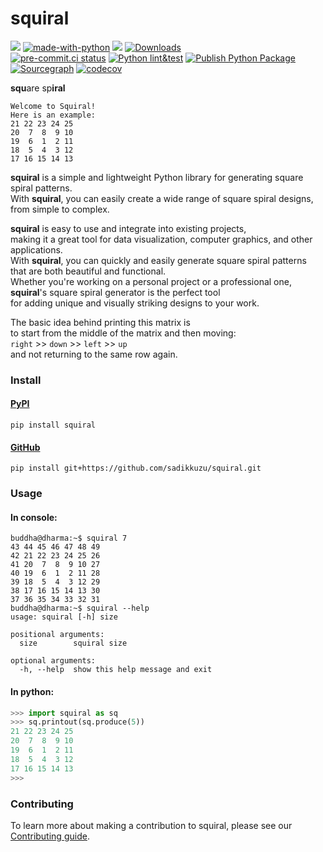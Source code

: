 # squiral
[![](https://img.shields.io/pypi/v/squiral)](https://pypi.org/project/squiral/)
[![made-with-python](https://img.shields.io/badge/Made%20with-Python-1f425f.svg)](https://www.python.org/)
[![](https://img.shields.io/pypi/pyversions/squiral.svg)](https://pypi.org/project/squiral/)
[![Downloads](https://pepy.tech/badge/squiral)](https://pepy.tech/project/squiral)
<br/>
[![pre-commit.ci status](https://results.pre-commit.ci/badge/github/sadikkuzu/squiral/main.svg)](https://results.pre-commit.ci/latest/github/sadikkuzu/squiral/main)
[![Python lint&test](https://github.com/sadikkuzu/squiral/actions/workflows/python-package.yml/badge.svg)](https://github.com/sadikkuzu/squiral/actions/workflows/python-package.yml)
[![Publish Python Package](https://github.com/sadikkuzu/squiral/actions/workflows/python-publish.yml/badge.svg)](https://github.com/sadikkuzu/squiral/actions/workflows/python-publish.yml)
<br/>
[![Sourcegraph](https://img.shields.io/badge/view%20on-Sourcegraph-brightgreen.svg?style=for-the-badge&logo=sourcegraph)](https://sourcegraph.com/github.com/sadikkuzu/squiral)
[![codecov](https://codecov.io/gh/sadikkuzu/squiral/branch/main/graph/badge.svg?token=4KLW43HVVY)](https://codecov.io/gh/sadikkuzu/squiral)

**squ**are sp**iral**

```
Welcome to Squiral!
Here is an example:
21 22 23 24 25
20  7  8  9 10
19  6  1  2 11
18  5  4  3 12
17 16 15 14 13
```

**squiral** is a simple and lightweight Python library for generating square spiral patterns.<br/>
With **squiral**, you can easily create a wide range of square spiral designs, from simple to complex.<br/>

**squiral** is easy to use and integrate into existing projects,<br/>
making it a great tool for data visualization, computer graphics, and other applications.<br/>
With **squiral**, you can quickly and easily generate square spiral patterns<br/>
that are both beautiful and functional.<br/>
Whether you're working on a personal project or a professional one,<br/>
**squiral**'s square spiral generator is the perfect tool<br/>
for adding unique and visually striking designs to your work.

The basic idea behind printing this matrix is<br/>
to start from the middle of the matrix and then moving:<br/>
`right` >> `down` >> `left` >> `up`<br/>
and not returning to the same row again.

### Install

#### [PyPI](https://pypi.org/project/squiral/)

```shell
pip install squiral
```

#### [GitHub](https://github.com/sadikkuzu/squiral)

```shell
pip install git+https://github.com/sadikkuzu/squiral.git
```

### Usage

#### In console:

```console
buddha@dharma:~$ squiral 7
43 44 45 46 47 48 49
42 21 22 23 24 25 26
41 20  7  8  9 10 27
40 19  6  1  2 11 28
39 18  5  4  3 12 29
38 17 16 15 14 13 30
37 36 35 34 33 32 31
buddha@dharma:~$ squiral --help
usage: squiral [-h] size

positional arguments:
  size        squiral size

optional arguments:
  -h, --help  show this help message and exit
```

#### In python:

```python
>>> import squiral as sq
>>> sq.printout(sq.produce(5))
21 22 23 24 25
20  7  8  9 10
19  6  1  2 11
18  5  4  3 12
17 16 15 14 13
>>>
```

### Contributing

To learn more about making a contribution to squiral, please see our
[Contributing guide](CONTRIBUTING.md).
